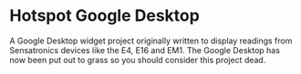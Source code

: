 Hotspot Google Desktop
======================

A Google Desktop widget project originally written to display readings from Sensatronics devices like the E4, E16 and EM1. The Google Desktop has now been put out to grass so you should consider this project dead.
